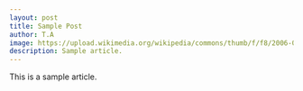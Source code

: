 ```yaml
---
layout: post
title: Sample Post
author: T.A
image: https://upload.wikimedia.org/wikipedia/commons/thumb/f/f8/2006-02-13_Drop-impact.jpg/1239px-2006-02-13_Drop-impact.jpg?20060213220910
description: Sample article.
---
```

This is a sample article.
